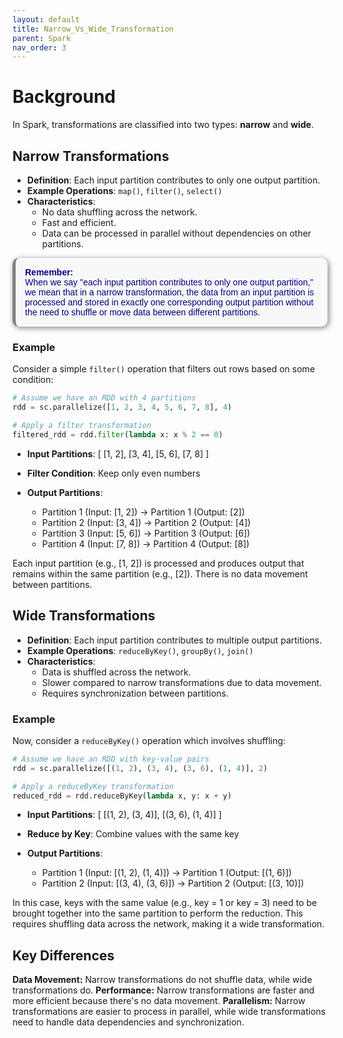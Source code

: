 ```yaml
---
layout: default
title: Narrow_Vs_Wide_Transformation
parent: Spark
nav_order: 3
---
```


# Background
In Spark, transformations are classified into two types: **narrow** and **wide**.

## Narrow Transformations
- **Definition**: Each input partition contributes to only one output partition.
- **Example Operations**: `map()`, `filter()`, `select()`
- **Characteristics**:
  - No data shuffling across the network.
  - Fast and efficient.
  - Data can be processed in parallel without dependencies on other partitions.

<p style="color: navy; font-family: 'Trebuchet MS', Helvetica, sans-serif; background-color: #f8f8f8; padding: 15px; border-left: 5px solid grey; border-radius: 10px; box-shadow: 2px 2px 10px grey;">
<strong>Remember:</strong><br>
When we say "each input partition contributes to only one output partition," we mean that in a narrow transformation, the data from an input partition is processed and stored in exactly one corresponding output partition without the need to shuffle or move data between different partitions.
</p>

### Example
Consider a simple `filter()` operation that filters out rows based on some condition:

```python
# Assume we have an RDD with 4 partitions
rdd = sc.parallelize([1, 2, 3, 4, 5, 6, 7, 8], 4)

# Apply a filter transformation
filtered_rdd = rdd.filter(lambda x: x % 2 == 0)
```

- **Input Partitions**: [ [1, 2], [3, 4], [5, 6], [7, 8] ]
- **Filter Condition**: Keep only even numbers

- **Output Partitions**:
  - Partition 1 (Input: [1, 2]) → Partition 1 (Output: [2])
  - Partition 2 (Input: [3, 4]) → Partition 2 (Output: [4])
  - Partition 3 (Input: [5, 6]) → Partition 3 (Output: [6])
  - Partition 4 (Input: [7, 8]) → Partition 4 (Output: [8])

Each input partition (e.g., [1, 2]) is processed and produces output that remains within the same partition (e.g., [2]). There is no data movement between partitions.



## Wide Transformations
- **Definition**: Each input partition contributes to multiple output partitions.
- **Example Operations**: `reduceByKey()`, `groupBy()`, `join()`
- **Characteristics**:
  - Data is shuffled across the network.
  - Slower compared to narrow transformations due to data movement.
  - Requires synchronization between partitions.

### Example
Now, consider a `reduceByKey()` operation which involves shuffling:

```python
# Assume we have an RDD with key-value pairs
rdd = sc.parallelize([(1, 2), (3, 4), (3, 6), (1, 4)], 2)

# Apply a reduceByKey transformation
reduced_rdd = rdd.reduceByKey(lambda x, y: x + y)
```

- **Input Partitions**: [ [(1, 2), (3, 4)], [(3, 6), (1, 4)] ]

- **Reduce by Key**: Combine values with the same key

- **Output Partitions**:
  - Partition 1 (Input: [(1, 2), (1, 4)]) → Partition 1 (Output: [(1, 6)])
  - Partition 2 (Input: [(3, 4), (3, 6)]) → Partition 2 (Output: [(3, 10)])

In this case, keys with the same value (e.g., key = 1 or key = 3) need to be brought together into the same partition to perform the reduction. This requires shuffling data across the network, making it a wide transformation.


## Key Differences
**Data Movement:** Narrow transformations do not shuffle data, while wide transformations do.
**Performance:** Narrow transformations are faster and more efficient because there's no data movement.
**Parallelism:** Narrow transformations are easier to process in parallel, while wide transformations need to handle data dependencies and synchronization.